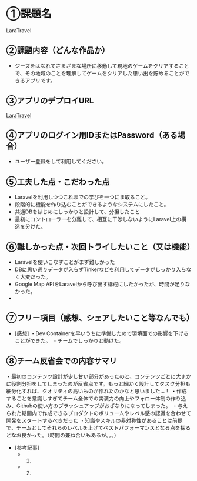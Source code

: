 # ①課題名
LaraTravel

## ②課題内容（どんな作品か）
- ジーズをはなれてさまざまな場所に移動して現地のゲームをクリアすることで、その地域のことを理解してゲームをクリアした思い出を貯めることができるアプリです。

## ③アプリのデプロイURL
[ LaraTravel](https://laratravel.jpn.org/)

## ④アプリのログイン用IDまたはPassword（ある場合）
- ユーザー登録をして利用してください。

## ⑤工夫した点・こだわった点
- Laravelを利用しつつこれまでの学びを一つにま取ること。
- 段階的に機能を作り込むことができるようなシステムにしたこと。
- 共通DBをはじめにしっかりと設計して、分担したこと
- 最初にコントローラーを分離して、相互に干渉しないようにLaravel上の構造を分けた。

## ⑥難しかった点・次回トライしたいこと（又は機能）
- Laravelを使いこなすことがまず難しかった
- DBに思い通りデータが入らずTinkerなどを利用してデータがしっかり入らなく大変だった。
- Google Map APIをLaravelから呼び出す構成にしたかったが、時間が足りなかった。
- 

## ⑦フリー項目（感想、シェアしたいこと等なんでも）
- [感想]
 ・Dev Containerを早いうちに準備したので環境面での影響を下げることができた。
 ・チームでしっかりと動けた。

## ⑧チーム反省会での内容サマリ
・最初のコンテンツ設計が少し甘い部分があったのと、コンテンツごとに大まかに役割分担をしてしまったのが反省点です。もっと細かく設計してタスク分担も細分化すれば、クオリティの高いものが作れたのかなと思いました…！
 ・作成することを意識しすぎてチーム全体での実装力の向上やフォロー体制の作り込み、Githubの使い方のブラッシュアップがおざなりになってしまった。
 ・与えられた期間内で作成できるプロダクトのボリュームやレベル感の認識を合わせて開発をスタートするべきだった
・知識やスキルの非対称性があることは前提で、チームとしてそれらのレベルを上げてベストパフォーマンスとなる点を探るとなお良かった。（時間の兼ね合いもあるが。。。）
- [参考記事]
  - 1. 
  - 2. 
